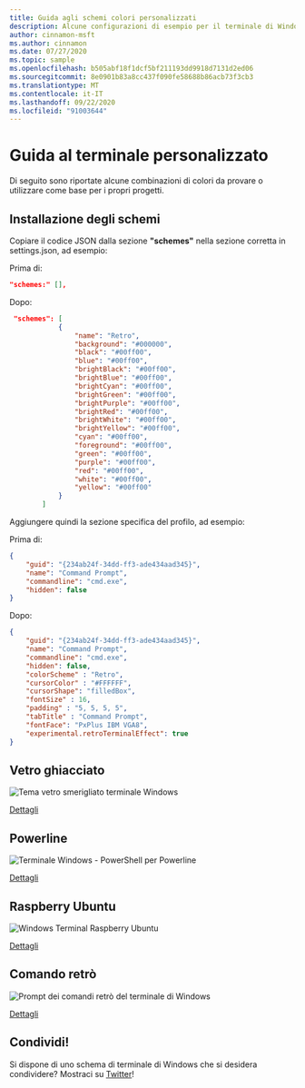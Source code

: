 ```yaml
---
title: Guida agli schemi colori personalizzati
description: Alcune configurazioni di esempio per il terminale di Windows.
author: cinnamon-msft
ms.author: cinnamon
ms.date: 07/27/2020
ms.topic: sample
ms.openlocfilehash: b505abf18f1dcf5bf211193dd9918d7131d2ed06
ms.sourcegitcommit: 8e0901b83a8cc437f090fe58688b86acb73f3cb3
ms.translationtype: MT
ms.contentlocale: it-IT
ms.lasthandoff: 09/22/2020
ms.locfileid: "91003644"
---
```

# <a name="custom-terminal-guide"></a>Guida al terminale personalizzato

Di seguito sono riportate alcune combinazioni di colori da provare o utilizzare come base per i propri progetti.

## <a name="installing-schemes"></a>Installazione degli schemi

Copiare il codice JSON dalla sezione **"schemes"** nella sezione corretta in settings.json, ad esempio:

Prima di:

```json
"schemes:" [],
```

Dopo:

```json
 "schemes": [
            {
                "name": "Retro",
                "background": "#000000",
                "black": "#00ff00",
                "blue": "#00ff00",
                "brightBlack": "#00ff00",
                "brightBlue": "#00ff00",
                "brightCyan": "#00ff00",
                "brightGreen": "#00ff00",
                "brightPurple": "#00ff00",
                "brightRed": "#00ff00",
                "brightWhite": "#00ff00",
                "brightYellow": "#00ff00",
                "cyan": "#00ff00",
                "foreground": "#00ff00",
                "green": "#00ff00",
                "purple": "#00ff00",
                "red": "#00ff00",
                "white": "#00ff00",
                "yellow": "#00ff00"
            }
        ]
```

Aggiungere quindi la sezione specifica del profilo, ad esempio:

Prima di:

```json
{
    "guid": "{234ab24f-34dd-ff3-ade434aad345}",
    "name": "Command Prompt",
    "commandline": "cmd.exe",
    "hidden": false
}
```

Dopo:

```json
{
    "guid": "{234ab24f-34dd-ff3-ade434aad345}",
    "name": "Command Prompt",
    "commandline": "cmd.exe",
    "hidden": false,
    "colorScheme" : "Retro",
    "cursorColor" : "#FFFFFF",
    "cursorShape": "filledBox",
    "fontSize" : 16,
    "padding" : "5, 5, 5, 5",
    "tabTitle" : "Command Prompt",
    "fontFace": "PxPlus IBM VGA8",
    "experimental.retroTerminalEffect": true
}
```

## <a name="frosted-glass"></a>Vetro ghiacciato

![Tema vetro smerigliato terminale Windows](./../images/frosted-glass-theme.png)

[Dettagli](frosted-glass-theme.md)

## <a name="powerline"></a>Powerline

![Terminale Windows - PowerShell per Powerline](./../images/powerline-powershell.png)

[Dettagli](powerline-in-powershell.md)

## <a name="raspberry-ubuntu"></a>Raspberry Ubuntu

![Windows Terminal Raspberry Ubuntu](./../images/raspberry-ubuntu.png)

[Dettagli](raspberry-ubuntu.md)

## <a name="retro-command"></a>Comando retrò

![Prompt dei comandi retrò del terminale di Windows](./../images/retro-command-prompt.png)

[Dettagli](retro-command-prompt.md)

## <a name="share"></a>Condividi!

Si dispone di uno schema di terminale di Windows che si desidera condividere? Mostraci su [Twitter](https://twitter.com/WindowsDocs)!
